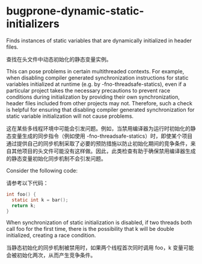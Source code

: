 # bugprone-dynamic-static-initializers

Finds instances of static variables that are dynamically initialized in header files.

查找在头文件中动态初始化的静态变量实例。

This can pose problems in certain multithreaded contexts. For example, when disabling compiler generated synchronization instructions for static variables initialized at runtime (e.g. by -fno-threadsafe-statics), even if a particular project takes the necessary precautions to prevent race conditions during initialization by providing their own synchronization, header files included from other projects may not. Therefore, such a check is helpful for ensuring that disabling compiler generated synchronization for static variable initialization will not cause problems.

这在某些多线程环境中可能会引发问题。例如，当禁用编译器为运行时初始化的静态变量生成的同步指令（例如使用 -fno-threadsafe-statics）时，即使某个项目通过提供自己的同步机制采取了必要的预防措施以防止初始化期间的竞争条件，来自其他项目的头文件可能没有这样做。因此，此类检查有助于确保禁用编译器生成的静态变量初始化同步机制不会引发问题。

Consider the following code:

请参考以下代码：

```c
int foo() {
  static int k = bar();
  return k;
}
```

When synchronization of static initialization is disabled, if two threads both call foo for the first time, there is the possibility that k will be double initialized, creating a race condition.

当静态初始化的同步机制被禁用时，如果两个线程首次同时调用 foo，k 变量可能会被初始化两次，从而产生竞争条件。
